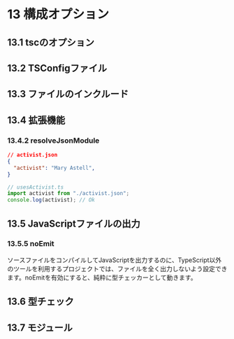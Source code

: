 # 13 構成オプション

## 13.1 tscのオプション

## 13.2 TSConfigファイル

## 13.3 ファイルのインクルード

## 13.4 拡張機能

### 13.4.2 resolveJsonModule

```json
// activist.json
{
  "activist": "Mary Astell",
}
```

```typescript
// usesActivist.ts
import activist from "./activist.json";
console.log(activist); // Ok
```

## 13.5 JavaScriptファイルの出力

### 13.5.5 noEmit

ソースファイルをコンパイルしてJavaScriptを出力するのに、TypeScript以外のツールを利用するプロジェクトでは、ファイルを全く出力しないよう設定できます。noEmitを有効にすると、純粋に型チェッカーとして動きます。

## 13.6 型チェック

## 13.7 モジュール
